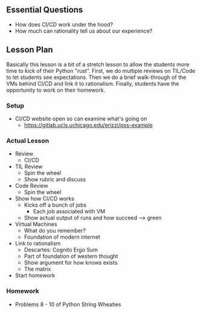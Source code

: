 ## Essential Questions

- How does CI/CD work under the hood?
- How much can rationality tell us about our experience?

## Lesson Plan

Basically this lesson is a bit of a stretch lesson to allow the students more
time to kick of their Python "rust". First, we do multiple reviews on TIL/Code
to let students see expectations. Then we do a brief walk-through of the VMs
behind CI/CD and link it to rationalism. Finally, students have the opportunity
to work on their homework.

### Setup

- CI/CD website open so can examine what's going on
    - https://gitlab.ucls.uchicago.edu/erizzi/pss-example

### Actual Lesson

- Review
    - CI/CD
- TIL Review
    - Spin the wheel
    - Show rubric and discuss
- Code Review
    - Spin the wheel
- Show how CI/CD works
    - Kicks off a bunch of jobs
        - Each job associated with VM
    - Show actual output of runs and how succeed --> green
- Virtual Machines
    - What do you remember?
    - Foundation of modern internet
- Link to rationalism
    - Descartes: Cognito Ergo Sum
    - Part of foundation of western thought
    - Show argument for how knows exists
    - The matrix
- Start homework

### Homework

- Problems 8 - 10 of Python String Wheaties
